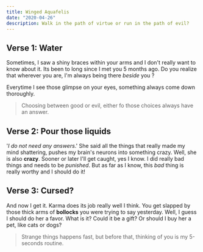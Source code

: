 ```yaml
---
title: Winged Aquafelis
date: "2020-04-26"
description: Walk in the path of virtue or run in the path of evil?
---
```


## Verse 1: Water

Sometimes, I saw a shiny braces within your arms and I don't really want to know
about it. Its been to long since I met you 5 months ago. Do you realize that
wherever you are, I'm always being there *beside* you ?

Everytime I see those glimpse on your eyes, something always come down
thoroughly.

> Choosing between good or evil, either fo those choices always have an answer.

## Verse 2: Pour those liquids

'*I do not need any answers*.' She said all the things that really made my mind
shattering, pushes my brain's neurons into something crazy. Well, she is also
**crazy**. Sooner or later I'll get caught, yes I know. I did really bad things
and needs to be *punished*. But as far as I know, this *bad* thing is really
worthy and  I should do it!

## Verse 3: Cursed?

And now I get it. Karma does its job really well I think. You get slapped by
those thick arms of **bollocks** you were trying to say yesterday. Well, I guess
I should do her a favor. What is it? Could it be a gift? Or should I buy her a
pet, like cats or dogs?

> Strange things happens fast, but before that, thinking of you is my 5-seconds
> routine.
